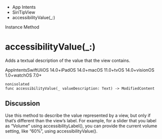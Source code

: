 

- App Intents
- SiriTipView
-  accessibilityValue(\_:) 

Instance Method

# accessibilityValue(\_:)

Adds a textual description of the value that the view contains.

AppIntentsSwiftUIiOS 14.0+iPadOS 14.0+macOS 11.0+tvOS 14.0+visionOS 1.0+watchOS 7.0+

``` source
nonisolated
func accessibilityValue(_ valueDescription: Text) -> ModifiedContent
```

## Discussion

Use this method to describe the value represented by a view, but only if that’s different than the view’s label. For example, for a slider that you label as “Volume” using accessibilityLabel(), you can provide the current volume setting, like “60%”, using accessibilityValue().

